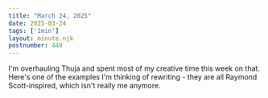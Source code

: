 ```yaml
---
title: "March 24, 2025"
date: 2025-03-24
tags: ['1min']
layout: minute.njk
postnumber: 449
---
```

I'm overhauling Thuja and spent most of my creative time this week on that. Here's one of the examples I'm thinking of rewriting - they are all Raymond Scott-inspired, which isn't really me anymore. 